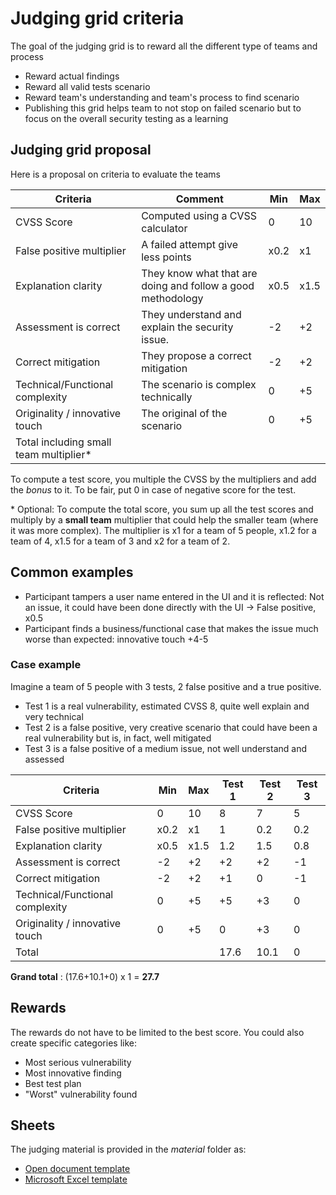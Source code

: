 # Judging grid criteria

The goal of the judging grid is to reward all the different type of teams and process

* Reward actual findings
* Reward all valid tests scenario
* Reward team's understanding and team's process to find scenario
* Publishing this grid helps team to not stop on failed scenario but to focus on the overall security testing as a learning

## Judging grid proposal

Here is a proposal on criteria to evaluate the teams

| Criteria | Comment | Min | Max |
|----------|----------|----------|----------|
| CVSS Score | Computed using a CVSS calculator  | 0 | 10 |
| False positive multiplier | A failed attempt give less points  | x0.2 | x1 |
| Explanation clarity | They know what that are doing and follow a good methodology  | x0.5 | x1.5 |||
| Assessment is correct | They understand and explain the security issue. |  -2 | +2 |
| Correct mitigation | They propose a correct mitigation |  -2 | +2 |
| Technical/Functional complexity | The scenario is complex technically |  0 | +5 |
| Originality / innovative touch | The original of the scenario  |  0 | +5 |
| Total including small team multiplier*| |  |  |

To compute a test score, you multiple the CVSS by the multipliers and add the _bonus_ to it. To be fair, put 0 in case of negative score for the test.

\* Optional: To compute the total score, you sum up all the test scores and multiply by a **small team** multiplier that could help the smaller team (where it was more complex). The multiplier is x1 for a team of 5 people, x1.2 for a team of 4, x1.5 for a team of 3 and x2 for a team of 2.

## Common examples

* Participant tampers a user name entered in the UI and it is reflected: Not an issue, it could have been done directly with the UI -> False positive, x0.5
* Participant finds a business/functional case that makes the issue much worse than expected: innovative touch +4-5

### Case example

Imagine a team of 5 people with 3 tests, 2 false positive and a true positive.

* Test 1 is a real vulnerability, estimated CVSS 8, quite well explain and very technical
* Test 2 is a false positive, very creative scenario that could have been a real vulnerability but is, in fact, well mitigated
* Test 3 is a false positive of a medium issue, not well understand and assessed

| Criteria                       |  Min | Max | Test 1 | Test 2 | Test 3
|----------|----------|----------|--------|------|----|
| CVSS Score                 |0 | 10 | 8 | 7 | 5
| False positive multiplier  | x0.2 | x1 | 1 | 0.2 | 0.2
| Explanation clarity  | x0.5 | x1.5 | 1.2 | 1.5 | 0.8
| Assessment is correct  |  -2 | +2 |+2|+2|-1
| Correct mitigation  |  -2 | +2 |+1|0|-1
| Technical/Functional complexity  |  0 | +5 |+5|+3|0
| Originality / innovative touch   |  0 | +5 |0|+3|0
| Total | | | 17.6 | 10.1 | 0

**Grand total** : (17.6+10.1+0) x 1 = **27.7**

## Rewards

The rewards do not have to be limited to the best score. You could also create specific categories like:

* Most serious vulnerability
* Most innovative finding
* Best test plan
* "Worst" vulnerability found

## Sheets

The judging material is provided in the _material_ folder as:

* [Open document template](material/hacking-event-judging.ods)
* [Microsoft Excel template](material/hacking-event-judging.xltx)